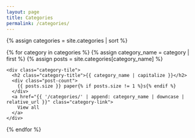 ```yaml
---
layout: page
title: Categories
permalink: /categories/
---
```


{% assign categories = site.categories | sort %}

<div class="categories-grid">
  {% for category in categories %}
    {% assign category_name = category | first %}
    {% assign posts = site.categories[category_name] %}
    
    <div class="category-tile">
      <h2 class="category-title">{{ category_name | capitalize }}</h2>
      <div class="post-count">
        {{ posts.size }} paper{% if posts.size != 1 %}s{% endif %}
      </div>
      <a href="{{ '/categories/' | append: category_name | downcase | relative_url }}" class="category-link">
        View all
      </a>
    </div>
  {% endfor %}
</div>
